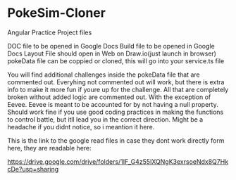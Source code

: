 # PokeSim-Cloner
Angular Practice Project files


DOC file to be opened in Google Docs
Build file to be opened in Google Docs
Layout File should open in Web on Draw.io(just launch in browser)
pokeData file can be coppied or cloned, this will go into your service.ts file

You will find additional challenges inside the pokeData file that are commented out. Everyhing not commented out will work, but there is extra info to make it more fun if youre up for the challenge. All that are completely broken without added logic are commented out.
With the exception of Eevee. Eevee is meant to be accounted for by not having a null property. Should work fine if you use good coding practices in making the functions to control battle, but itll lead you in the correct direction. 
Might be a headache if you didnt notice, so i meantion it here.

This is the link to the google read files in case they dont work directly form here, they are readable here:

https://drive.google.com/drive/folders/1IF_G4z55IXQNgK3exrsoeNdx8Q7HkcDe?usp=sharing
